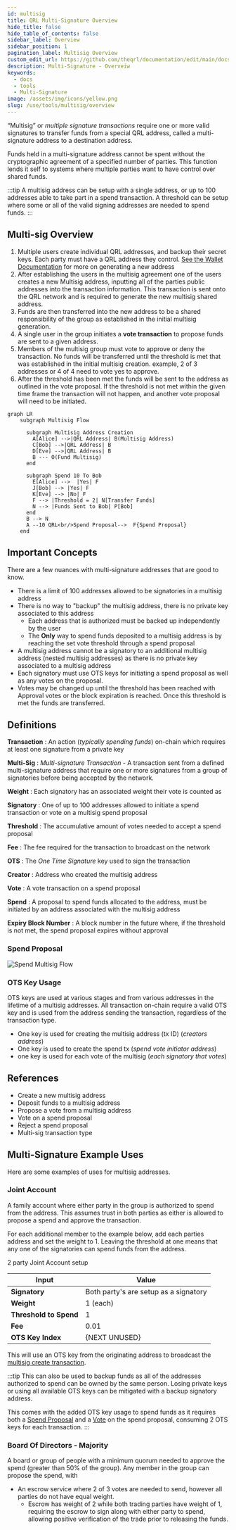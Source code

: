 ```yaml
---
id: multisig
title: QRL Multi-Signature Overview
hide_title: false
hide_table_of_contents: false
sidebar_label: Overview
sidebar_position: 1
pagination_label: Multisig Overview
custom_edit_url: https://github.com/theqrl/documentation/edit/main/docs/Use/Tools/multisig/multisig.md
description: Multi-Signature - Overveiw
keywords:
  - docs
  - tools
  - Multi-Signature
image: /assets/img/icons/yellow.png
slug: /use/tools/multisig/overview
---
```


“Multisig” or *multiple signature transactions* require one or more valid signatures to transfer funds from a special QRL address, called a multi-signature address to a destination address. 

Funds held in a multi-signature address cannot be spent without the cryptographic agreement of a specified number of parties. This function lends it self to systems where multiple parties want to have control over shared funds.


:::tip
A multisig address can be setup with a single address, or up to 100 addresses able to take part in a spend transaction. A threshold can be setup where some or all of the valid signing addresses are needed to spend funds.
:::


## Multi-sig Overview

1. Multiple users create individual QRL addresses, and backup their secret keys. Each party must have a QRL address they control. [See the Wallet Documentation](/use/wallet/overview) for more on generating a new address
2. After establishing the users in the multisig agreement one of the users creates a new Multisig address, inputting all of the parties public addresses into the transaction information. This transaction is sent onto the QRL network and is required to generate the new multisig shared address.
3. Funds are then transferred into the new address to be a shared responsibility of the group as established in the initial multisig generation.
4. A single user in the group initiates a **vote transaction** to propose funds are sent to a given address. 
5. Members of the multisig group must vote to approve or deny the transaction. No funds will be transferred until the threshold is met that was established in the initial multisig creation. example, 2 of 3 addresses or 4 of 4 need to vote yes to approve.
6. After the threshold has been met the funds will be sent to the address as outlined in the vote proposal. If the threshold is not met within the given time frame the transaction will not happen, and another vote proposal will need to be initiated.


```mermaid
graph LR
    subgraph Multisig Flow

      subgraph Multisig Address Creation
        A[Alice] -->|QRL Address| B(Multisig Address)
        C[Bob] -->|QRL Address| B
        D[Eve] -->|QRL Address| B
        B --- O(Fund Multisig)
      end

      subgraph Spend 10 To Bob
        E[Alice] -->  |Yes| F
        J[Bob] --> |Yes| F
        K[Eve] --> |No| F
        F --> |Threshold = 2| N[Transfer Funds]
        N --> |Funds Sent to Bob| P[Bob]
      end
      B --> N
      A --10 QRL<br/>Spend Proposal-->  F{Spend Proposal}
    end    
```

## Important Concepts

There are a few nuances with multi-signature addresses that are good to know.

- There is a limit of 100 addresses allowed to be signatories in a multisig address
- There is no way to "backup" the multisig address, there is no private key associated to this address
  - Each address that is authorized must be backed up independently by the user 
  - The **Only** way to spend funds deposited to a multisig address is by reaching the set vote threshold through a spend proposal
- A multisig address cannot be a signatory to an additional multisig address (nested multisig addresses) as there is no private key associated to a multisig address
- Each signatory must use OTS keys for initiating a spend proposal as well as any votes on the proposal.
- Votes may be changed up until the threshold has been reached with Approval votes or the block expiration is reached. Once this threshold is met the funds are transferred.


## Definitions 

**Transaction** 
: An action (*typically spending funds*) on-chain which requires at least one signature from a private key


**Multi-Sig** 
: *Multi-signature Transaction* - A transaction sent from a defined multi-signature address that require one or more signatures from a group of signatories before being accepted by the network. 


**Weight** 
: Each signatory has an associated weight their vote is counted as  


**Signatory** 
: One of up to 100 addresses allowed to initiate a spend transaction or vote on a multisig spend proposal


**Threshold** 
: The accumulative amount of votes needed to accept a spend proposal 


**Fee** 
: The fee required for the transaction to broadcast on the network 


**OTS** 
: The *One Time Signature* key used to sign the transaction 


**Creator** 
: Address who created the multisig address 


**Vote** 
: A vote transaction on a spend proposal 


**Spend** 
: A proposal to spend funds allocated to the address, must be initiated by an address associated with the multisig address  


**Expiry Block Number** 
: A block number in the future where, if the threshold is not met, the spend proposal expires without approval 


### Spend Proposal
![Spend Multisig Flow](./assets/img/spend-vote.png)

### OTS Key Usage

OTS keys are used at various stages and from various addresses in the lifetime of a multisig addresses. All transaction on-chain require a valid OTS key and is used from the address sending the transaction, regardless of the transaction type.

- One key is used for creating the multisig address (tx ID) (*creators address*)
- One key is used to create the spend tx (*spend vote initiator address*)
- one key is used for each vote of the multisig (*each signatory that votes*)

## References

- Create a new multisig address
- Deposit funds to a multisig address
- Propose a vote from a multisig address
- Vote on a spend proposal
- Reject a spend proposal
- Multi-sig transaction type 

## Multi-Signature Example Uses

Here are some examples of uses for multisig addresses.

### Joint Account

A family account where either party in the group is authorized to spend from the address. This assumes trust in both parties as either is allowed to propose a spend and approve the transaction.

For each additional member to the example below, add each parties address and set the weight to 1. Leaving the threshold at one means that any one of the signatories can spend funds from the address.

2 party Joint Account setup

| Input | Value | 
| --- | --- |
|**Signatory** | Both party's are setup as a signatory |
|**Weight** | 1 (each) |
|**Threshold to Spend** | 1 |
|**Fee** | 0.01 |
|**OTS Key Index**| {NEXT UNUSED} |

This will use an OTS key from the originating address to broadcast the [multisig create transaction](#).


:::tip
This can also be used to backup funds as all of the addresses authorized to spend can be owned by the same person. Losing private keys or using all available OTS keys can be mitigated with a backup signatory address. 

This comes with the added OTS key usage to spend funds as it requires both a [Spend Proposal](#) and a [Vote](#) on the spend proposal, consuming 2 OTS keys for each transaction.
:::


### Board Of Directors - Majority 

A board or group of people with a minimum quorum needed to approve the spend (greater than 50% of the group). Any member in the group can propose the spend, with 

- An escrow service where 2 of 3 votes are needed to send, however all parties do not have equal weight.
  - Escrow has weight of 2 while both trading parties have weight of 1, requiring the escrow to sign along with either party to spend, allowing positive verification of the trade prior to releasing the funds.
